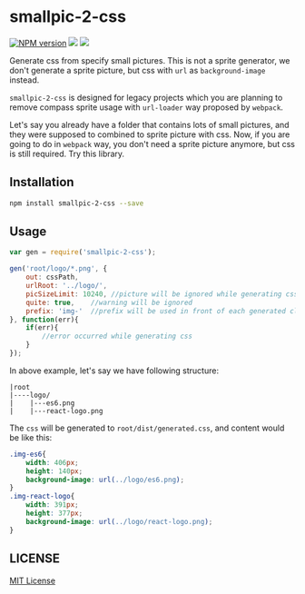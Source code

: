 smallpic-2-css
==================
[![NPM version][npm-image]][npm-url]
![][david-url]
![][travis-url]

Generate css from specify small pictures. This is not a sprite generator, we don't generate a sprite picture, but css with `url` as `background-image` instead.

`smallpic-2-css` is designed for legacy projects which you are planning to remove compass sprite usage with `url-loader` way proposed by `webpack`.

Let's say you already have a folder that contains lots of small pictures, and they were supposed to combined to sprite picture with css. Now, if you are going to do in `webpack` way, you don't need a sprite picture anymore, but css is still required. Try this library.


## Installation

```bash
npm install smallpic-2-css --save
```

## Usage

```javascript
var gen = require('smallpic-2-css');

gen('root/logo/*.png', {
    out: cssPath,
    urlRoot: '../logo/',
    picSizeLimit: 10240, //picture will be ignored while generating css
    quite: true,    //warning will be ignored
    prefix: 'img-'  //prefix will be used in front of each generated class
}, function(err){
    if(err){
        //error occurred while generating css
    }
});
```

In above example, let's say we have following structure:

```
|root
|----logo/
|    |---es6.png
|    |---react-logo.png
```

The `css` will be generated to `root/dist/generated.css`, and content would be like this:

```css
.img-es6{
    width: 406px;
    height: 140px;
    background-image: url(../logo/es6.png);
}
.img-react-logo{
    width: 391px;
    height: 377px;
    background-image: url(../logo/react-logo.png);
}
```

## LICENSE ##

[MIT License](https://raw.githubusercontent.com/leftstick/smallpic-2-css/master/LICENSE)




[npm-url]: https://npmjs.org/package/smallpic-2-css
[npm-image]: https://badge.fury.io/js/smallpic-2-css.png
[david-url]: https://david-dm.org/leftstick/smallpic-2-css.png
[travis-url]:https://api.travis-ci.org/leftstick/smallpic-2-css.svg?branch=master
